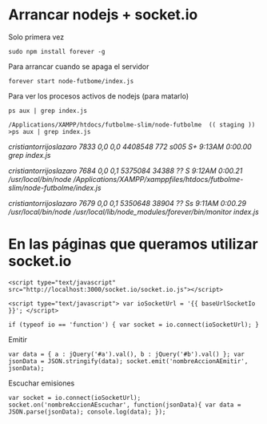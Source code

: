 # Arrancar nodejs + socket.io

Solo primera vez

`sudo npm install forever -g`

Para arrancar cuando se apaga el servidor

`forever start node-futbome/index.js`

Para ver los procesos activos de nodejs (para matarlo)

`ps aux | grep index.js`

`/Applications/XAMPP/htdocs/futbolme-slim/node-futbolme  (( staging ))  >ps aux | grep index.js`

_cristiantorrijoslazaro  7833   0,0  0,0  4408548    772 s005  S+    9:13AM   0:00.00 grep index.js_

_cristiantorrijoslazaro  7684   0,0  0,1  5375084  34388   ??  S     9:12AM   0:00.21 /usr/local/bin/node /Applications/XAMPP/xamppfiles/htdocs/futbolme-slim/node-futbolme/index.js_

_cristiantorrijoslazaro  7679   0,0  0,1  5350648  38904   ??  Ss    9:11AM   0:00.29 /usr/local/bin/node /usr/local/lib/node_modules/forever/bin/monitor index.js_


# En las páginas que queramos utilizar socket.io

`<script type="text/javascript" src="http://localhost:3000/socket.io/socket.io.js"></script>`

`<script type="text/javascript">
     var ioSocketUrl = '{{ baseUrlSocketIo }}';
 </script>`
 
 `if (typeof io == 'function') {
      var socket = io.connect(ioSocketUrl);
  }`
  
Emitir
  
`var data = {
  a : jQuery('#a').val(),
  b : jQuery('#b').val()
};
var jsonData = JSON.stringify(data);
socket.emit('nombreAccionAEmitir', jsonData);`

Escuchar emisiones

`var socket = io.connect(ioSocketUrl);
 socket.on('nombreAccionAEscuchar', function(jsonData){
     var data = JSON.parse(jsonData);
     console.log(data);
 });`